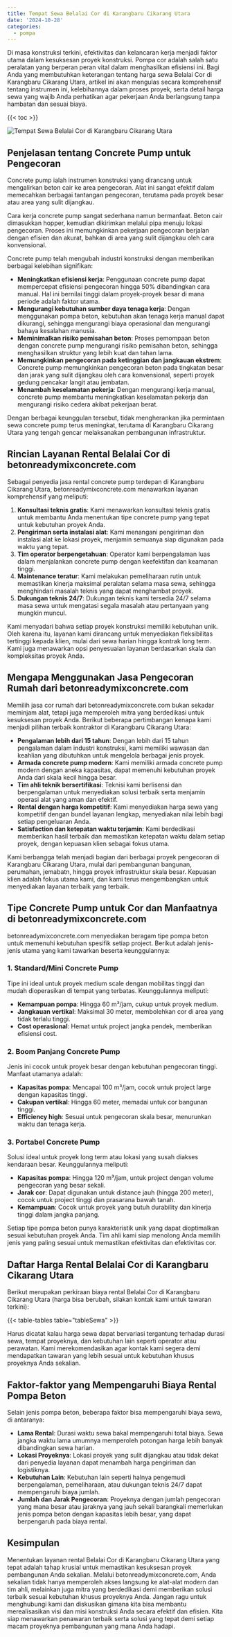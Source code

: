 ```yaml
---
title: Tempat Sewa Belalai Cor di Karangbaru Cikarang Utara
date: '2024-10-28'
categories:
  - pompa
---
```


Di masa konstruksi terkini, efektivitas dan kelancaran kerja menjadi faktor utama dalam kesuksesan proyek konstruksi. Pompa cor adalah salah satu peralatan yang berperan peran vital dalam menghasilkan efisiensi ini. Bagi Anda yang membutuhkan keterangan tentang harga sewa Belalai Cor di Karangbaru Cikarang Utara, artikel ini akan mengulas secara komprehensif tentang instrumen ini, kelebihannya dalam proses proyek, serta detail harga sewa yang wajib Anda perhatikan agar pekerjaan Anda berlangsung tanpa hambatan dan sesuai biaya.

{{< toc >}}

![Tempat Sewa Belalai Cor di Karangbaru Cikarang Utara](https://betoncor8.github.io/pump/concrete-pump%20(25).png)

## Penjelasan tentang Concrete Pump untuk Pengecoran

Concrete pump ialah instrumen konstruksi yang dirancang untuk mengalirkan beton cair ke area pengecoran. Alat ini sangat efektif dalam memecahkan berbagai tantangan pengecoran, terutama pada proyek besar atau area yang sulit dijangkau.

Cara kerja concrete pump sangat sederhana namun bermanfaat. Beton cair dimasukkan hopper, kemudian dikirimkan melalui pipa menuju lokasi pengecoran. Proses ini memungkinkan pekerjaan pengecoran berjalan dengan efisien dan akurat, bahkan di area yang sulit dijangkau oleh cara konvensional.

Concrete pump telah mengubah industri konstruksi dengan memberikan berbagai kelebihan signifikan:

- **Meningkatkan efisiensi kerja**: Penggunaan concrete pump dapat mempercepat efisiensi pengecoran hingga 50% dibandingkan cara manual. Hal ini bernilai tinggi dalam proyek-proyek besar di mana periode adalah faktor utama.
- **Mengurangi kebutuhan sumber daya tenaga kerja**: Dengan menggunakan pompa beton, kebutuhan akan tenaga kerja manual dapat dikurangi, sehingga mengurangi biaya operasional dan mengurangi bahaya kesalahan manusia.
- **Meminimalkan risiko pemisahan beton**: Proses pemompaan beton dengan concrete pump mengurangi risiko pemisahan beton, sehingga menghasilkan struktur yang lebih kuat dan tahan lama.
- **Memungkinkan pengecoran pada ketinggian dan jangkauan ekstrem**: Concrete pump memungkinkan pengecoran beton pada tingkatan besar dan jarak yang sulit dijangkau oleh cara konvensional, seperti proyek gedung pencakar langit atau jembatan.
- **Menambah keselamatan pekerja**: Dengan mengurangi kerja manual, concrete pump membantu meningkatkan keselamatan pekerja dan mengurangi risiko cedera akibat pekerjaan berat.

Dengan berbagai keunggulan tersebut, tidak mengherankan jika permintaan sewa concrete pump terus meningkat, terutama di Karangbaru Cikarang Utara yang tengah gencar melaksanakan pembangunan infrastruktur.

## Rincian Layanan Rental Belalai Cor di betonreadymixconcrete.com

Sebagai penyedia jasa rental concrete pump terdepan di Karangbaru Cikarang Utara, betonreadymixconcrete.com menawarkan layanan komprehensif yang meliputi:

1. **Konsultasi teknis gratis**: Kami menawarkan konsultasi teknis gratis untuk membantu Anda menentukan tipe concrete pump yang tepat untuk kebutuhan proyek Anda.
2. **Pengiriman serta instalasi alat**: Kami menangani pengiriman dan instalasi alat ke lokasi proyek, menjamin semuanya siap digunakan pada waktu yang tepat.
3. **Tim operator berpengetahuan**: Operator kami berpengalaman luas dalam menjalankan concrete pump dengan keefektifan dan keamanan tinggi.
4. **Maintenance teratur**: Kami melakukan pemeliharaan rutin untuk memastikan kinerja maksimal peralatan selama masa sewa, sehingga menghindari masalah teknis yang dapat menghambat proyek.
5. **Dukungan teknis 24/7**: Dukungan teknis kami tersedia 24/7 selama masa sewa untuk mengatasi segala masalah atau pertanyaan yang mungkin muncul.

Kami menyadari bahwa setiap proyek konstruksi memiliki kebutuhan unik. Oleh karena itu, layanan kami dirancang untuk menyediakan fleksibilitas tertinggi kepada klien, mulai dari sewa harian hingga kontrak long term. Kami juga menawarkan opsi penyesuaian layanan berdasarkan skala dan kompleksitas proyek Anda.

## Mengapa Menggunakan Jasa Pengecoran Rumah dari betonreadymixconcrete.com

Memilih jasa cor rumah dari betonreadymixconcrete.com bukan sekadar meminjam alat, tetapi juga memperoleh mitra yang berdedikasi untuk kesuksesan proyek Anda. Berikut beberapa pertimbangan kenapa kami menjadi pilihan terbaik kontraktor di Karangbaru Cikarang Utara:

- **Pengalaman lebih dari 15 tahun**: Dengan lebih dari 15 tahun pengalaman dalam industri konstruksi, kami memiliki wawasan dan keahlian yang dibutuhkan untuk mengelola berbagai jenis proyek.
- **Armada concrete pump modern**: Kami memiliki armada concrete pump modern dengan aneka kapasitas, dapat memenuhi kebutuhan proyek Anda dari skala kecil hingga besar.
- **Tim ahli teknik bersertifikasi**: Teknisi kami berlisensi dan berpengalaman untuk menyediakan solusi terbaik serta menjamin operasi alat yang aman dan efektif.
- **Rental dengan harga kompetitif**: Kami menyediakan harga sewa yang kompetitif dengan bundel layanan lengkap, menyediakan nilai lebih bagi setiap pengeluaran Anda.
- **Satisfaction dan ketepatan waktu terjamin**: Kami berdedikasi memberikan hasil terbaik dan memastikan ketepatan waktu dalam setiap proyek, dengan kepuasan klien sebagai fokus utama.

Kami berbangga telah menjadi bagian dari berbagai proyek pengecoran di Karangbaru Cikarang Utara, mulai dari pembangunan bangunan, perumahan, jemabatn, hingga proyek infrastruktur skala besar. Kepuasan klien adalah fokus utama kami, dan kami terus mengembangkan untuk menyediakan layanan terbaik yang terbaik.

## Tipe Concrete Pump untuk Cor dan Manfaatnya di betonreadymixconcrete.com

betonreadymixconcrete.com menyediakan beragam tipe pompa beton untuk memenuhi kebutuhan spesifik setiap project. Berikut adalah jenis-jenis utama yang kami tawarkan beserta keunggulannya:

### 1\. Standard/Mini Concrete Pump

Tipe ini ideal untuk proyek medium scale dengan mobilitas tinggi dan mudah dioperasikan di tempat yang terbatas. Keunggulannya meliputi:

- **Kemampuan pompa**: Hingga 60 m³/jam, cukup untuk proyek medium.
- **Jangkauan vertikal**: Maksimal 30 meter, membolehkan cor di area yang tidak terlalu tinggi.
- **Cost operasional**: Hemat untuk project jangka pendek, memberikan efisiensi cost.

### 2\. Boom Panjang Concrete Pump

Jenis ini cocok untuk proyek besar dengan kebutuhan pengecoran tinggi. Manfaat utamanya adalah:

- **Kapasitas pompa**: Mencapai 100 m³/jam, cocok untuk project large dengan kapasitas tinggi.
- **Cakupan vertikal**: Hingga 60 meter, memadai untuk cor bangunan tinggi.
- **Efficiency high**: Sesuai untuk pengecoran skala besar, menurunkan waktu dan tenaga kerja.

### 3\. Portabel Concrete Pump

Solusi ideal untuk proyek long term atau lokasi yang susah diakses kendaraan besar. Keunggulannya meliputi:

- **Kapasitas pompa**: Hingga 120 m³/jam, untuk project dengan volume pengecoran yang besar sekali.
- **Jarak cor**: Dapat digunakan untuk distance jauh (hingga 200 meter), cocok untuk project tinggi dan prasarana bawah tanah.
- **Kemampuan**: Cocok untuk proyek yang butuh durability dan kinerja tinggi dalam jangka panjang.

Setiap tipe pompa beton punya karakteristik unik yang dapat dioptimalkan sesuai kebutuhan proyek Anda. Tim ahli kami siap menolong Anda memilih jenis yang paling sesuai untuk memastikan efektivitas dan efektivitas cor.

## Daftar Harga Rental Belalai Cor di Karangbaru Cikarang Utara

Berikut merupakan perkiraan biaya rental Belalai Cor di Karangbaru Cikarang Utara (harga bisa berubah, silakan kontak kami untuk tawaran terkini):

{{< table-tables table="tableSewa" >}}

Harus dicatat kalau harga sewa dapat bervariasi tergantung terhadap durasi sewa, tempat proyeknya, dan kebutuhan lain seperti operator atau perawatan. Kami merekomendasikan agar kontak kami segera demi mendapatkan tawaran yang lebih sesuai untuk kebutuhan khusus proyeknya Anda sekalian.

## Faktor-faktor yang Mempengaruhi Biaya Rental Pompa Beton

Selain jenis pompa beton, beberapa faktor bisa mempengaruhi biaya sewa, di antaranya:

- **Lama Rental**: Durasi waktu sewa bakal mempengaruhi total biaya. Sewa jangka waktu lama umumnya memperoleh potongan harga lebih banyak dibandingkan sewa harian.
- **Lokasi Proyeknya**: Lokasi proyek yang sulit dijangkau atau tidak dekat dari penyedia layanan dapat menambah harga pengiriman dan logistiknya.
- **Kebutuhan Lain**: Kebutuhan lain seperti halnya pengemudi berpengalaman, pemeliharaan, atau dukungan teknis 24/7 dapat mempengaruhi biaya jumlah.
- **Jumlah dan Jarak Pengecoran**: Proyeknya dengan jumlah pengecoran yang mana besar atau jaraknya yang jauh sekali barangkali memerlukan jenis pompa beton dengan kapasitas lebih besar, yang dapat berpengaruh pada biaya rental.

## Kesimpulan

Menentukan layanan rental Belalai Cor di Karangbaru Cikarang Utara yang tepat adalah tahap krusial untuk memastikan kesuksesan proyek pembangunan Anda sekalian. Melalui betonreadymixconcrete.com, Anda sekalian tidak hanya memperoleh akses langsung ke alat-alat modern dan tim ahli, melainkan juga mitra yang berdedikasi demi memberikan solusi terbaik sesuai kebutuhan khusus proyeknya Anda. Jangan ragu untuk menghubungi kami dan diskusikan gimana kita bisa membantu merealisasikan visi dan misi konstruksi Anda secara efektif dan efisien. Kita siap menawarkan penawaran terbaik serta solusi yang tepat demi setiap macam proyeknya pembangunan yang mana Anda hadapi.
